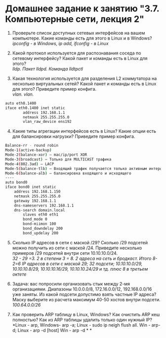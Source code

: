 # Домашнее задание к занятию "3.7. Компьютерные сети, лекция 2"

1. Проверьте список доступных сетевых интерфейсов на вашем компьютере. Какие команды есть для этого в Linux и в Windows?   
*ipconfig - в Windows, ip add, ifconfig - в Linux*

2. Какой протокол используется для распознавания соседа по сетевому интерфейсу? Какой пакет и команды есть в Linux для этого?   
*lldp. Пакет lldpd. Команда lldtpctl*

3. Какая технология используется для разделения L2 коммутатора на несколько виртуальных сетей? Какой пакет и команды есть в Linux для этого? Приведите пример конфига.   
*vlan. vlan.*     
```bash
auto eth0.1400
iface eth0.1400 inet static
        address 192.168.1.1
        netmask 255.255.255.0
        vlan_raw_device ens192
```   

4. Какие типы агрегации интерфейсов есть в Linux? Какие опции есть для балансировки нагрузки? Приведите пример конфига.   
```bash
Balance-rr - round robin
Mode-1(active-backup)
Mode-2(balance-xor) – mac/ip/port XOR
Mode-3(broadcast) – Только для MULTICAST трафика
Mode-4(802.3ad) – LACP
Mode-5(balance-tlb) – Входящий трафик получается только активным интерфейсом, исходящий распределяется в зависимости от текущей загрузки канала каждого интерфейса.
Mode-6(balance-alb) – балансировка входящего и исходящего
----
auto bond0
iface bond0 inet static
	address 192.168.1.150
	netmask 255.255.255.0	
	gateway 192.168.1.1
	dns-nameservers 192.168.1.1
	dns-search domain.local
		slaves eth0 eth1
		bond_mode 0
		bond-miimon 100
		bond_downdelay 200
		bond_updelay 200
```

5. Сколько IP адресов в сети с маской /29? Сколько /29 подсетей можно получить из сети с маской /24. Приведите несколько примеров /29 подсетей внутри сети 10.10.10.0/24.   
*32 - 29 =3. 2 в степени 3 = 8. 2 адреса на сеть и бродкаст. Итого 8-2=6 IP адресов в сети с маской 29; 32 подсети; 10.10.10.0/29, 10.10.10.8/29, 10.10.10.16/29, 10.10.10.24/29 и тд. плюс 8 в третьем октете*

6. Задача: вас попросили организовать стык между 2-мя организациями. Диапазоны 10.0.0.0/8, 172.16.0.0/12, 192.168.0.0/16 уже заняты. Из какой подсети допустимо взять частные IP адреса? Маску выберите из расчета максимум 40-50 хостов внутри подсети.   
*100.64.0.0/26*

7. Как проверить ARP таблицу в Linux, Windows? Как очистить ARP кеш полностью? Как из ARP таблицы удалить только один нужный IP?   
*Linux - arp, Windows- arp -a; Linux - sudo ip neigh flush all. Win - arp-d; Linux - arp -d [host] Win - arp -d *  *   
